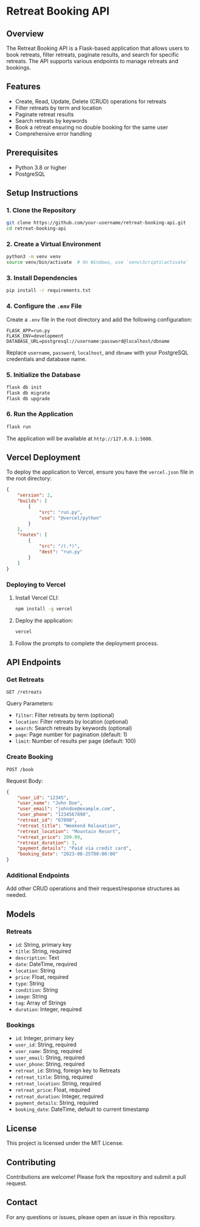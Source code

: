 # Retreat Booking API

## Overview
The Retreat Booking API is a Flask-based application that allows users to book retreats, filter retreats, paginate results, and search for specific retreats. The API supports various endpoints to manage retreats and bookings.

## Features
- Create, Read, Update, Delete (CRUD) operations for retreats
- Filter retreats by term and location
- Paginate retreat results
- Search retreats by keywords
- Book a retreat ensuring no double booking for the same user
- Comprehensive error handling

## Prerequisites
- Python 3.8 or higher
- PostgreSQL

## Setup Instructions

### 1. Clone the Repository
```bash
git clone https://github.com/your-username/retreat-booking-api.git
cd retreat-booking-api
```

### 2. Create a Virtual Environment
```bash
python3 -m venv venv
source venv/bin/activate  # On Windows, use `venv\Scripts\activate`
```

### 3. Install Dependencies
```bash
pip install -r requirements.txt
```

### 4. Configure the `.env` File
Create a `.env` file in the root directory and add the following configuration:
```
FLASK_APP=run.py
FLASK_ENV=development
DATABASE_URL=postgresql://username:password@localhost/dbname
```
Replace `username`, `password`, `localhost`, and `dbname` with your PostgreSQL credentials and database name.

### 5. Initialize the Database
```bash
flask db init
flask db migrate
flask db upgrade
```

### 6. Run the Application
```bash
flask run
```

The application will be available at `http://127.0.0.1:5000`.

## Vercel Deployment
To deploy the application to Vercel, ensure you have the `vercel.json` file in the root directory:

```json
{
    "version": 2,
    "builds": [
        {
            "src": "run.py",
            "use": "@vercel/python"
        }
    ],
    "routes": [
        {
            "src": "/(.*)",
            "dest": "run.py"
        }
    ]
}
```

### Deploying to Vercel
1. Install Vercel CLI:
    ```bash
    npm install -g vercel
    ```

2. Deploy the application:
    ```bash
    vercel
    ```

3. Follow the prompts to complete the deployment process.

## API Endpoints

### Get Retreats
```http
GET /retreats
```
Query Parameters:
- `filter`: Filter retreats by term (optional)
- `location`: Filter retreats by location (optional)
- `search`: Search retreats by keywords (optional)
- `page`: Page number for pagination (default: 1)
- `limit`: Number of results per page (default: 100)

### Create Booking
```http
POST /book
```
Request Body:
```json
{
    "user_id": "12345",
    "user_name": "John Doe",
    "user_email": "johndoe@example.com",
    "user_phone": "1234567890",
    "retreat_id": "67890",
    "retreat_title": "Weekend Relaxation",
    "retreat_location": "Mountain Resort",
    "retreat_price": 299.99,
    "retreat_duration": 3,
    "payment_details": "Paid via credit card",
    "booking_date": "2023-08-25T00:00:00"
}
```

### Additional Endpoints
Add other CRUD operations and their request/response structures as needed.

## Models

### Retreats
- `id`: String, primary key
- `title`: String, required
- `description`: Text
- `date`: DateTime, required
- `location`: String
- `price`: Float, required
- `type`: String
- `condition`: String
- `image`: String
- `tag`: Array of Strings
- `duration`: Integer, required

### Bookings
- `id`: Integer, primary key
- `user_id`: String, required
- `user_name`: String, required
- `user_email`: String, required
- `user_phone`: String, required
- `retreat_id`: String, foreign key to Retreats
- `retreat_title`: String, required
- `retreat_location`: String, required
- `retreat_price`: Float, required
- `retreat_duration`: Integer, required
- `payment_details`: String, required
- `booking_date`: DateTime, default to current timestamp

## License
This project is licensed under the MIT License.

## Contributing
Contributions are welcome! Please fork the repository and submit a pull request.

## Contact
For any questions or issues, please open an issue in this repository.
